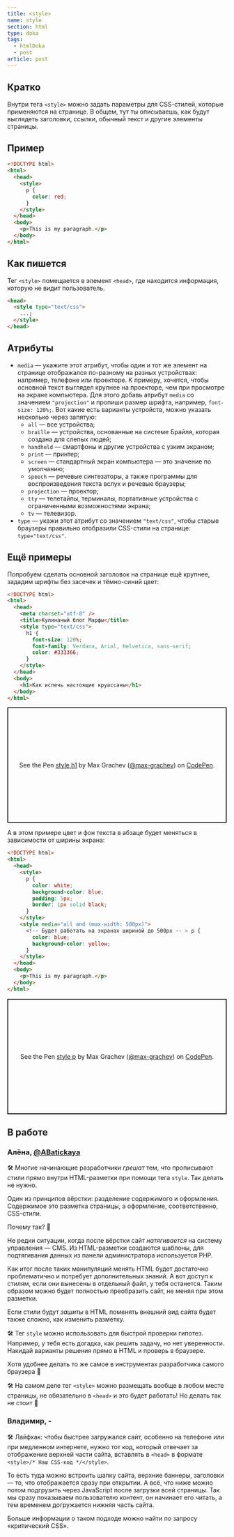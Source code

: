 ```yaml
---
title: <style>
name: style
section: html
type: doka
tags:
  - htmlDoka
  - post
article: post
---
```


## Кратко

Внутри тега `<style>` можно задать параметры для CSS-стилей, которые применяются на странице. В общем, тут ты описываешь, как будут выглядеть заголовки, ссылки, обычный текст и другие элементы страницы.

## Пример

```html
<!DOCTYPE html>
<html>
  <head>
    <style>
      p {
        color: red;
      }
    </style>
  </head>
  <body>
    <p>This is my paragraph.</p>
  </body>
</html>
```

## Как пишется

Тег `<style>` помещается в элемент `<head>`, где находится информация, которую не видит пользователь.

```html
<head>
  <style type="text/css">
    ...;
  </style>
</head>
```

## Атрибуты

- `media` — укажите этот атрибут, чтобы один и тот же элемент на странице отображался по-разному на разных устройствах: например, телефоне или проекторе. К примеру, хочется, чтобы основной текст выглядел крупнее на проекторе, чем при просмотре на экране компьютера. Для этого добавь атрибут `media` со значением `"projection"` и пропиши размер шрифта, например, `font-size: 120%;`. Вот какие есть варианты устройств, можно указать несколько через запятую:
  - `all` — все устройства;
  - `braille` — устройства, основанные на системе Брайля, которая создана для слепых людей;
  - `handheld` — смартфоны и другие устройства с узким экраном;
  - `print` — принтер;
  - `screen` — стандартный экран компьютера — это значение по умолчанию;
  - `speech` — речевые синтезаторы, а также программы для воспроизведения текста вслух и речевые браузеры;
  - `projection` — проектор;
  - `tty` — телетайпы, терминалы, портативные устройства с ограниченными возможностями экрана;
  - `tv` — телевизор.
- `type` — укажи этот атрибут со значением `"text/css"`, чтобы старые браузеры правильно отобразили CSS-стили на странице: `type="text/css"`.

## Ещё примеры

Попробуем сделать основной заголовок на странице ещё крупнее, зададим шрифты без засечек и тёмно-синий цвет:

```html
<!DOCTYPE html>
<html>
  <head>
    <meta charset="utf-8" />
    <title>Кулинаный блог Марфы</title>
    <style type="text/css">
      h1 {
        font-size: 120%;
        font-family: Verdana, Arial, Helvetica, sans-serif;
        color: #333366;
      }
    </style>
  </head>
  <body>
    <h1>Как испечь настоящие круассаны</h1>
  </body>
</html>
```

<p class="codepen" data-height="265" data-theme-id="light" data-default-tab="html,result" data-user="max-grachev" data-slug-hash="VRQPvv" style="height: 265px; box-sizing: border-box; display: flex; align-items: center; justify-content: center; border: 2px solid; margin: 1em 0; padding: 1em;" data-pen-title="style h1">
  <span>See the Pen <a href="https://codepen.io/max-grachev/pen/VRQPvv">
  style h1</a> by Max Grachev (<a href="https://codepen.io/max-grachev">@max-grachev</a>)
  on <a href="https://codepen.io">CodePen</a>.</span>
</p>
<script async src="https://static.codepen.io/assets/embed/ei.js"></script>

А в этом примере цвет и фон текста в абзаце будет меняться в зависимости от ширины экрана:

```html
<!DOCTYPE html>
<html>
  <head>
    <style>
      p {
        color: white;
        background-color: blue;
        padding: 5px;
        border: 1px solid black;
      }
    </style>
    <style media="all and (max-width: 500px)">
      <!-- Будет работать на экранах шириной до 500px -- > p {
        color: blue;
        background-color: yellow;
      }
    </style>
  </head>
  <body>
    <p>This is my paragraph.</p>
  </body>
</html>
```

<p class="codepen" data-height="265" data-theme-id="light" data-default-tab="html,result" data-user="max-grachev" data-slug-hash="zbRNqX" style="height: 265px; box-sizing: border-box; display: flex; align-items: center; justify-content: center; border: 2px solid; margin: 1em 0; padding: 1em;" data-pen-title="style p">
  <span>See the Pen <a href="https://codepen.io/max-grachev/pen/zbRNqX">
  style p</a> by Max Grachev (<a href="https://codepen.io/max-grachev">@max-grachev</a>)
  on <a href="https://codepen.io">CodePen</a>.</span>
</p>
<script async src="https://static.codepen.io/assets/embed/ei.js"></script>

## В работе

<h3>Алёна, <a href="https://twitter.com/ABatickaya" target="_blank" rel="nofollow noopener noreferrer" class="twitter">@ABatickaya</a></h3>

🛠 Многие начинающие разработчики <i>грешат</i> тем, что прописывают стили прямо внутри HTML-разметки при помощи тега `style`. Так делать не нужно.

Один из принципов вёрстки: разделение содержимого и оформления. Содержимое это разметка страницы, а оформление, соответственно, CSS-стили.

Почему так? 🤔

Не редки ситуации, когда после вёрстки сайт <i>натягивается</i> на систему управления — CMS. Из HTML-разметки создаются шаблоны, для подтягивания данных из панели администратора используется PHP.

Как итог после таких манипуляций менять HTML будет достаточно проблематично и потребует дополнительных знаний. А вот доступ к стилям, если они вынесены в отдельный файл, у тебя останется. Таким образом можно будет полностью преобразить сайт, не меняя при этом разметки.

Если стили будут <i>зашиты</i> в HTML поменять внешний вид сайта будет также сложно, как изменить разметку.

🛠 Тег `style` можно использовать для быстрой проверки гипотез. Например, у тебя есть догадка, как решить задачу, но нет уверенности. Накидай варианты решения прямо в HTML и проверь в браузере.

Хотя удобнее делать то же самое в инструментах разработчика самого браузера 🤗

🛠 На самом деле тег `<style>` можно размещать вообще в любом месте страницы, не обязательно в `<head>` и это будет работать! Но делать так не стоит 🌚

<h3>Владимир, <span class="twitter">-</span></h3>

🛠 Лайфхак: чтобы быстрее загружался сайт, особенно на телефоне или при медленном интернете, нужно тот код, который отвечает за отображение верхней части сайта, вставлять в `<head>` в формате `<style>/* Наш CSS-код */</style>`.

То есть туда можно встроить шапку сайта, верхние баннеры, заголовки — то, что отображается сразу при открытии. А всё, что ниже можно потом подгрузить через JavaScript после загрузки всей страницы. Так мы сразу показываем пользователю контент, он начинает его читать, а тем временем догружается нижняя часть сайта.

Больше информации о таком подходе можно найти по запросу «критический CSS».
